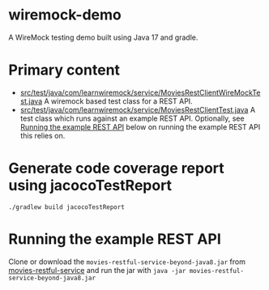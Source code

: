 # wiremock-demo
A WireMock testing demo built using Java 17 and gradle.

# Primary content

- [src/test/java/com/learnwiremock/service/MoviesRestClientWireMockTest.java](https://github.com/andrewShillito/wiremock-demo/blob/3d32820176ac4f4a6b7af937959c893a42b1872e/src/test/java/com/learnwiremock/service/MoviesRestClientWireMockTest.java) A wiremock based test class for a REST API.
- [src/test/java/com/learnwiremock/service/MoviesRestClientTest.java](https://github.com/andrewShillito/wiremock-demo/blob/fd982f3b8ae5f49865956e27efe2c80768690a32/src/test/java/com/learnwiremock/service/MoviesRestClientTest.java) A test class which runs against an example REST API. Optionally, see [Running the example REST API](#Running-the-example-REST-API) below on running the example REST API this relies on.

# Generate code coverage report using jacocoTestReport
`./gradlew build jacocoTestReport`

# Running the example REST API
Clone or download the `movies-restful-service-beyond-java8.jar` from [movies-restful-service](https://github.com/dilipsundarraj1/wiremock-for-java-developers/tree/master/movies-restful-service) and run the jar with `java -jar movies-restful-service-beyond-java8.jar`
